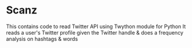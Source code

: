 # Scanz
This contains code to read Twitter API using Twython module for Python
It reads a user's Twitter profile given the Twitter handle & does a frequency analysis on hashtags & words
